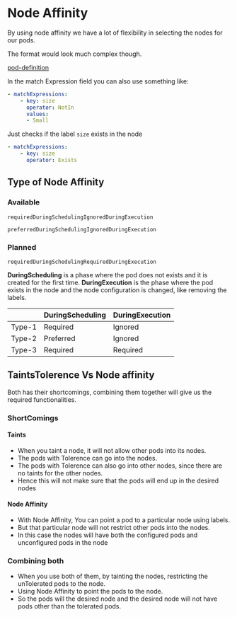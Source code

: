 # Node Affinity

By using node affinity we have a lot of flexibility in selecting the nodes for our pods. 

The format would look much complex though. 

[pod-definition](pod-definition.yaml)

In the match Expression field you can also use something like:

```yaml
- matchExpressions:
    - key: size
      operator: NotIn
      values:
      - Small
```

Just checks if the label `size` exists in the node
```yaml
- matchExpressions:
    - key: size
      operator: Exists
```

## Type of Node Affinity

### Available 
`requiredDuringSchedulingIgnoredDuringExecution`

`preferredDuringSchedulingIgnoredDuringExecution`

### Planned

`requiredDuringSchedulingRequiredDuringExecution`

**DuringScheduling** is a phase where the pod does not exists and it is created for the first time. 
**DuringExecution** is the phase where the pod exists in the node and the node configuration is changed, like removing the labels.

||DuringScheduling|DuringExecution|
|-|---------------|---------------|
|Type-1| Required | Ignored|
|Type-2| Preferred | Ignored|
|Type-3| Required | Required|

## TaintsTolerence Vs Node affinity

Both has their shortcomings, combining them together will give us the required functionalities.

### ShortComings

#### Taints
* When you taint a node, it will not allow other pods into its nodes. 
* The pods with Tolerence can go into the nodes.
* The pods with Tolerence can also go into other nodes, since there are no taints for the other nodes.
* Hence this will not make sure that the pods will end up in the desired nodes

#### Node Affinity
* With Node Affinity, You can point a pod to a particular node using labels.
* But that particular node will not restrict other pods into the nodes.
* In this case the nodes will have both the configured pods and unconfigured pods in the node

### Combining both
* When you use both of them, by tainting the nodes, restricting the unTolerated pods to the node.
* Using Node Affinity to point the pods to the node.
* So the pods will the desired node and the desired node will not have pods other than the tolerated pods.
